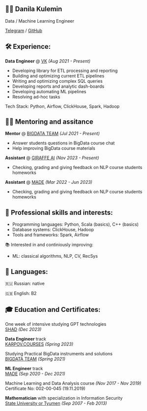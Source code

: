 ## 👨‍💻 Danila Kulemin

Data / Machine Learning Engineer

[Telegram](https://t.me/dkulemin) / [GitHub](https://github.com/dkulemin)

## 🛠️ Experience:

**Data Engineer** @ [VK](https://vk.company/) *(Aug 2021 - Present)*

* Developing library for ETL processing and reporting
* Building and optimizing current ETL pipelines
* Writing and optimizing complex SQL queries
* Developing reports and analytic dash-boards
* Developing automating ML pipelines
* Resolving ad-hoc tasks

Tech Stack: Python, Airflow, ClickHouse, Spark, Hadoop

## 👨‍🏫 Mentoring and assitance

**Mentor** @ [BIGDATA TEAM](https://bigdatateam.org/) *(Jul 2021 - Present)*

* Answer students questions in BigData course chat
* Help improving BigData course materials

**Assistant** @ [GIRAFFE AI](https://girafe.ai/) *(Nov 2023 - Present)*

* Checking, grading and giving feedback on NLP course students homeworks

**Assistant** @ [MADE](https://data.vk.company/) *(Mar 2022 - Jun 2023)*

* Checking, grading and giving feedback on NLP course students homeworks

## 🔧 Professional skills and interests:

* Programming languages: Python, Scala (basics), C++ (basics)
* Database systems: ClickHouse, Hadoop
* Tools and frameworks: Spark, Airflow

📚 Interested in and continiously improving:

* ML: classical algorithms, NLP, CV, RecSys

## 💬 Languages:

🇷🇺 Russian: native

🇬🇧 English: B2

## 🎓 Education and Certificates:

One week of intensive studying GPT technologies  
[SHAD](https://lyceum.s3.yandex.net/gpt_certs/789_%D0%9A%D1%83%D0%BB%D1%91%D0%BC%D0%B8%D0%BD%D0%94%D0%B0%D0%BD%D0%B8%D0%BB%D0%B0%D0%92%D0%BB%D0%B0%D0%B4%D0%B8%D0%BC%D0%B8%D1%80%D0%BE%D0%B2%D0%B8%D1%87.pdf?mindbox-message-key=5242189973118058496&mindbox-click-id=af286134-45b5-4ef5-8f26-2167207c4c1a&utm_source=mindbox&utm_medium=email&utm_campaign=gptweek23&utm_content=post2612) *(Dec 2023)*


**Data Engineer** track  
[KARPOV.COURSES](https://lab.karpov.courses/certificate/77225ef2-bbb9-4627-9ee6-f47195a83b5d/en/) *(Spring 2023)*


Studying Practical BigData instruments and solutions  
[BIGDATA TEAM](https://bigdatateam.org/certificates?cid=1gxqUwia7r3d9EoxW_l0qTE1FyFOIqZM5) *(Spring 2021)*


**ML Engineer** track  
[MADE](https://data.vk.company/curriculum/certificates/download/3584/da30fdf7-7af1-4ed1-9ff6-7edbeec42f24/) *(Sep 2020 - Dec 2021)*


Machine Learning and Data Analysis course *(Nov 2017 - Nov 2019)*  
Certificate No: 002-00-045 (19.11.2019)


**Mathematician** with specialization in Information Security  
[State University or Tyumen](https://www.utmn.ru/) *(Sep 2007 - Feb 2013)*
